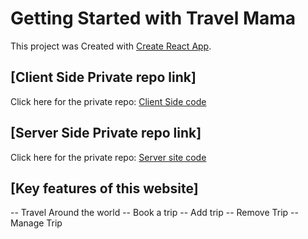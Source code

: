 # Getting Started with Travel Mama

This project was Created with [Create React App](https://travel-mama-client.web.app/).

## [Client Side Private repo link]
Click here for the private repo: [Client Side code](https://github.com/programming-hero-web-course1/tourism-or-delivery-website-client-side-samoudud)



## [Server Side Private repo link]
Click here for the private repo: [Server site code](https://github.com/programming-hero-web-course1/tourism-or-delivery-website-server-side-samoudud)


## [Key features of this website]
 -- Travel Around the world
 -- Book a trip
 -- Add trip
 -- Remove Trip
 -- Manage Trip